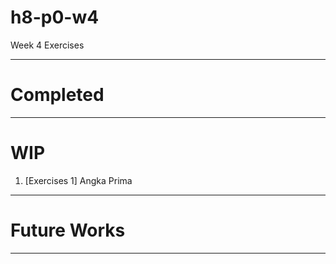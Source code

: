 # h8-p0-w4
Week 4 Exercises

---

# Completed

---

# WIP

1. [Exercises 1] Angka Prima

---

# Future Works

---
